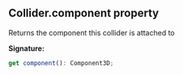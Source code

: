 
## Collider.component property

Returns the component this collider is attached to

**Signature:**

```typescript
get component(): Component3D;
```
